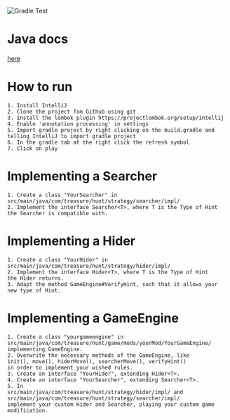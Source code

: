 ![Gradle Test](https://github.com/jotoh98/treasureHunt/workflows/Gradle%20Test/badge.svg)

# Java docs
[here](https://jotoh98.github.io/treasureHunt/)

# How to run
    1. Install IntelliJ
    2. Clone the project fom Github using git
    3. Install the lombok plugin https://projectlombok.org/setup/intellij
    4. Enable 'annotation processing' in settings
    5. Import gradle project by right clicking on the build.gradle and telling IntelliJ to import gradle project
    6. In the gradle tab at the right click the refresh symbol
    7. Click on play

# Implementing a Searcher
    1. Create a class "YourSearcher" in
    src/main/java/com/treasure/hunt/strategy/searcher/impl/
    2. Implement the interface Searcher<T>, where T is the Type of Hint
    the Searcher is compatible with.

# Implementing a Hider
    1. Create a class "YourHider" in
    src/main/java/com/treasure/hunt/strategy/hider/impl/
    2. Implement the interface Hider<T>, where T is the Type of Hint
    the Hider returns.
    3. Adapt the method GameEngine#VerifyHint, such that it allows your new type of Hint.
    
# Implementing a GameEngine
    1. Create a class "yourgameengine" in
    src/main/java/com/treasure/hunt/game/mods/yourMod/YourGameEngine/
    implementing GameEngine.
    2. Overwrite the necessary methods of the GameEngine, like
    init(), move(), hiderMove(), searcherMove(), verifyHint()
    in order to implement your wished rules.
    3. Create an interface "YourHider", extending Hider<T>.
    4. Create an interface "YourSearcher", extending Searcher<T>.
    5. In
    src/main/java/com/treasure/hunt/strategy/hider/impl/ and
    src/main/java/com/treasure/hunt/strategy/searcher/impl/
    implement your custom Hider and Searcher, playing your custom game modification.
